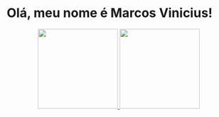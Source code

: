
# Olá, meu nome é Marcos Vinicius!

<div align="center">
  <a href="https://github.com/MarcosVino">
  <img height="180em" src="https://github-readme-stats.vercel.app/api?username=vhn11&show_icons=true&theme=dark&include_all_commits=true&count_private=true"/>
  <img height="180em" src="https://github-readme-stats.vercel.app/api/top-langs/?username=vhn11&layout=compact&langs_count=7&theme=dark"/>
</div>

<!--
**vhn11/vhn11** is a ✨ _special_ ✨ repository because its `README.md` (this file) appears on your GitHub profile.

Here are some ideas to get you started:

- 🔭 I’m currently working on ...
- 🌱 I’m currently learning ...
- 👯 I’m looking to collaborate on ...
- 🤔 I’m looking for help with ...
- 💬 Ask me about ...
- 📫 How to reach me: ...
- 😄 Pronouns: ...
- ⚡ Fun fact: ...
-->
